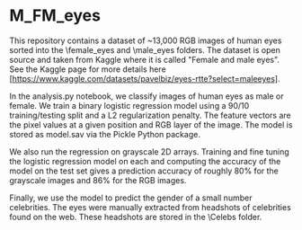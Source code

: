 # M_FM_eyes

This repository contains a dataset of ~13,000 RGB images of human eyes sorted into the \female_eyes and \male_eyes folders. The dataset is open source and taken from Kaggle where it is called "Female and male eyes". See the Kaggle page for more details here [https://www.kaggle.com/datasets/pavelbiz/eyes-rtte?select=maleeyes].

In the analysis.py notebook, we classify images of human eyes as male or female. We train a binary logistic regression model using a 90/10 training/testing split and a L2 regularization penalty. The feature vectors are the pixel values at a given position and RGB layer of the image. The model is stored as model.sav via the Pickle Python package.

We also run the regression on grayscale 2D arrays. Training and fine tuning the logistic regression model on each and computing the accuracy of the model on the test set gives a prediction accuracy of roughly 80% for the grayscale images and 86% for the RGB images. 

Finally, we use the model to predict the gender of a small number celebrities. The eyes were manually extracted from headshots of celebrities found on the web. These headshots are stored in the \Celebs folder.
